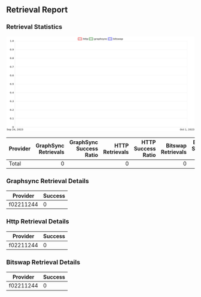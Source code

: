 ## Retrieval Report
### Retrieval Statistics
<img src="https://raw.githubusercontent.com/data-preservation-programs/filplus-checker-assets/main/filecoin-project/filecoin-plus-large-datasets/issues/2116/1695810154191.png"/>

| Provider | GraphSync Retrievals | GraphSync Success Ratio | HTTP Retrievals | HTTP Success Ratio | Bitswap Retrievals | Bitswap Success Ratio |
| :------- | -------------------: | ----------------------: | --------------: | -----------------: | -----------------: | --------------------: |
| Total    |                    0 |                         |               0 |                    |                  0 |                       |

### Graphsync Retrieval Details
| Provider  | Success |
| --------- | ------- |
| f02211244 | 0       |

### Http Retrieval Details
| Provider  | Success |
| --------- | ------- |
| f02211244 | 0       |

### Bitswap Retrieval Details
| Provider  | Success |
| --------- | ------- |
| f02211244 | 0       |
